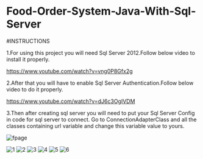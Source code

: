 # Food-Order-System-Java-With-Sql-Server
#INSTRUCTIONS

1.For using this project you will need Sql Server 2012.Follow below video to install it properly.

https://www.youtube.com/watch?v=vng0P8Gfx2g

2.After that you will have to enable Sql Server Authentication.Follow below video to do it properly.

https://www.youtube.com/watch?v=dJ6c3OgIVDM

3.Then after creating sql server you will need to put your Sql Server Config in code for sql server to connect.
Go to ConnectionAdapterClass and all the classes containing url variable and change this variable value to yours.






![fpage](https://user-images.githubusercontent.com/72889284/188519307-1356686f-e9e7-49d6-a8a5-da389b154970.png)

![1](https://user-images.githubusercontent.com/72889284/188520039-db439a1f-431f-4da1-9b1e-18d3c0ed7bf7.png)
![2](https://user-images.githubusercontent.com/72889284/188520046-e56864cd-4040-4a81-89a8-db66bb6b4bb5.png)
![3](https://user-images.githubusercontent.com/72889284/188520050-26a71d1a-9263-4c8c-8e3e-2a9e77dd1feb.png)
![4](https://user-images.githubusercontent.com/72889284/188520051-c1bec90f-c1dc-45a7-9cb0-51e4d9dd1232.png)
![5](https://user-images.githubusercontent.com/72889284/188520058-3c66908e-1017-4381-8e27-d6c24b2abd77.png)
![6](https://user-images.githubusercontent.com/72889284/188520061-a5e06cfa-606e-478b-9d6a-b6781da0919a.png)
